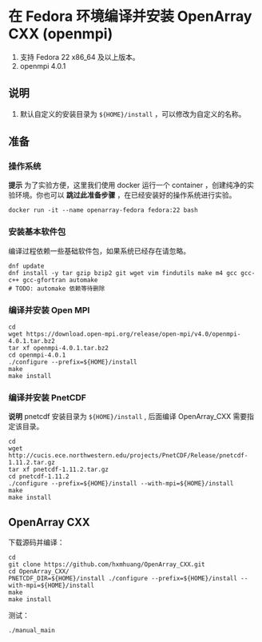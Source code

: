 # 在 Fedora 环境编译并安装 OpenArray CXX (openmpi)

1. 支持 Fedora 22 x86_64 及以上版本。
2. openmpi 4.0.1

## 说明

1. 默认自定义的安装目录为 `${HOME}/install` ，可以修改为自定义的名称。

## 准备

### 操作系统

**提示** 为了实验方便，这里我们使用 docker 运行一个 container ，创建纯净的实验环境。你也可以 **跳过此准备步骤** ，在已经安装好的操作系统进行实验。

```shell
docker run -it --name openarray-fedora fedora:22 bash
```

### 安装基本软件包

编译过程依赖一些基础软件包，如果系统已经存在请忽略。

```shell
dnf update
dnf install -y tar gzip bzip2 git wget vim findutils make m4 gcc gcc-c++ gcc-gfortran automake
# TODO: automake 依赖等待删除
```

### 编译并安装 Open MPI

```shell
cd
wget https://download.open-mpi.org/release/open-mpi/v4.0/openmpi-4.0.1.tar.bz2
tar xf openmpi-4.0.1.tar.bz2
cd openmpi-4.0.1
./configure --prefix=${HOME}/install
make
make install
```

### 编译并安装 PnetCDF

**说明** pnetcdf 安装目录为 `${HOME}/install` , 后面编译 OpenArray_CXX 需要指定该目录。

```shell
cd
wget http://cucis.ece.northwestern.edu/projects/PnetCDF/Release/pnetcdf-1.11.2.tar.gz
tar xf pnetcdf-1.11.2.tar.gz
cd pnetcdf-1.11.2
./configure --prefix=${HOME}/install --with-mpi=${HOME}/install
make
make install
```

## OpenArray CXX

下载源码并编译：

```shell
cd
git clone https://github.com/hxmhuang/OpenArray_CXX.git
cd OpenArray_CXX/
PNETCDF_DIR=${HOME}/install ./configure --prefix=${HOME}/install --with-mpi=${HOME}/install
make
make install
```

测试：

```shell
./manual_main
```

